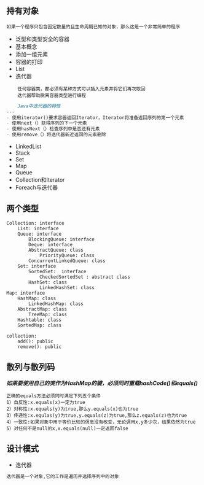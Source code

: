 持有对象
---
```
如果一个程序只包含固定数量的且生命周期已知的对象，那么这是一个非常简单的程序
```
- 泛型和类型安全的容器
- 基本概念
- 添加一组元素
- 容器的打印
- List
- 迭代器
```
    任何容器类，都必须有某种方式可以插入元素并将它们再次取回
    迭代器帮助脱离容器类型进行编程
```
```markdown
    Java中迭代器的特性  
---
- 使用iterator()要求容器返回Iterator，Iterator将准备返回序列的第一个元素
- 使用next（）获得序列的下一个元素
- 使用hasNext（）检查序列中是否还有元素
- 使用remove（）将迭代器新近返回的元素删除

```
- LinkedList
- Stack
- Set
- Map
- Queue
- Collection和Iterator
- Foreach与迭代器

两个类型
---
```
Collection: interface
    List: interface
    Queue: interface
        BlockingQueue: interface
        Deque: interface
        AbstractQueue: class
            PriorityQueue: class
        ConcurrentLinkedQueue: class
    Set: interface
        SortedSet:  interface
            CheckedSortedSet : abstract class
        HashSet: class
            LinkedHashSet: class
Map: interface
    HashMap: class
        LinkedHashMap: class
    AbstractMap: class
        TreeMap: class
    Hashtable: class
    SortedMap: class
```
```
collection: 
    add(): public
    remove(): public
```

散列与散列码
---
_**如果要使用自己的类作为HashMap的键，必须同时重载hashCode()和equals()**_
```
正确的equals方法必须同时满足下列五个条件  
1）自反性:x.equals(x)一定为true
2）对称性:x.equals(y)为true,那么y.equals(x)也为true
3）传递性:x.equlas(y)为true,y.equals(z)为true,那么z.equals(z)也为true
4）一致性:如果对象中用于等价比较的信息没有改变，无论调用x,y多少次，结果依然为true
5）对任何不是null的x,x.equals(null)一定返回false
```
设计模式
---
- 迭代器
```markdown
迭代器是一个对象,它的工作是遍历并选择序列中的对象
```